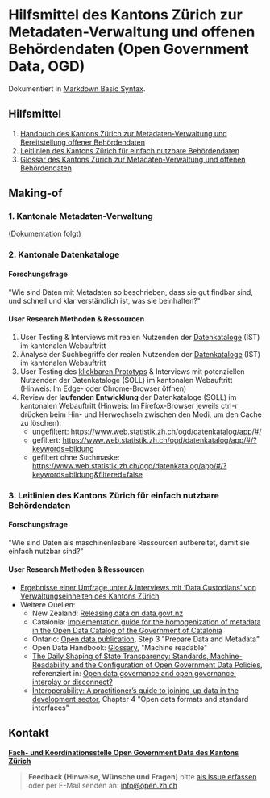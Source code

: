 # Hilfsmittel des Kantons Zürich zur Metadaten-Verwaltung und offenen Behördendaten (Open Government Data, OGD)

Dokumentiert in [Markdown Basic Syntax](https://www.markdownguide.org/basic-syntax).

## Hilfsmittel
1. [Handbuch des Kantons Zürich zur Metadaten-Verwaltung und Bereitstellung offener Behördendaten](https://github.com/openZH/mdd-ogd-handbook/blob/main/metadatenverwaltung.md)
2. [Leitlinien des Kantons Zürich für einfach nutzbare Behördendaten](https://github.com/openZH/mdd-ogd-handbook/blob/main/publikationsleitlinien.md)
3. [Glossar des Kantons Zürich zur Metadaten-Verwaltung und offenen Behördendaten](https://github.com/openZH/mdd-ogd-handbook/blob/main/glossar.md)

## Making-of

### 1. Kantonale Metadaten-Verwaltung

(Dokumentation folgt)

### 2. Kantonale Datenkataloge

#### Forschungsfrage
"Wie sind Daten mit Metadaten so beschrieben, dass sie gut findbar sind, und schnell und klar verständlich ist, was sie beinhalten?"

#### User Research Methoden & Ressourcen
1. User Testing & Interviews mit realen Nutzenden der [Datenkataloge](https://zh.ch/opendata) (IST) im kantonalen Webauftritt
2. Analyse der Suchbegriffe der realen Nutzenden der [Datenkataloge](https://zh.ch/opendata) (IST) im kantonalen Webauftritt
3. User Testing des [klickbaren Prototyps](https://www.figma.com/proto/HIhNaQOTqrPj8xH0HBGPNS/KTZH-Statistisches-Amt?page-id=14478%3A73959&node-id=16234%3A635&viewport=1215%2C-1722%2C0.43184879422187805&scaling=min-zoom) & Interviews mit potenziellen Nutzenden der Datenkataloge (SOLL) im kantonalen Webauftritt (Hinweis: Im Edge- oder Chrome-Browser öffnen)
4. Review der **laufenden Entwicklung** der Datenkataloge (SOLL) im kantonalen Webauftritt (Hinweis: Im Firefox-Browser jeweils ctrl-r drücken beim Hin- und Herwechseln zwischen den Modi, um den Cache zu löschen):
   - ungefiltert: https://www.web.statistik.zh.ch/ogd/datenkatalog/app/#/
   - gefiltert: https://www.web.statistik.zh.ch/ogd/datenkatalog/app/#/?keywords=bildung
   - gefiltert ohne Suchmaske: https://www.web.statistik.zh.ch/ogd/datenkatalog/app/#/?keywords=bildung&filtered=false

### 3. Leitlinien des Kantons Zürich für einfach nutzbare Behördendaten

#### Forschungsfrage
"Wie sind Daten als maschinenlesbare Ressourcen aufbereitet, damit sie einfach nutzbar sind?"

#### User Research Methoden & Ressourcen
- [Ergebnisse einer Umfrage unter & Interviews mit ‘Data Custodians’ von Verwaltungseinheiten des Kantons Zürich](https://docs.google.com/document/d/1IFRJPMRtX1rD5O8Sdqb1F3I-Sv3Y-V5-z3Kew6ywEkY/edit?usp=sharing)
- Weitere Quellen:
   - New Zealand: [Releasing data on data.govt.nz](https://www.data.govt.nz/catalogue-guide/releasing-data-on-data-govt-nz)
   - Catalonia: [Implementation guide for the homogenization of metadata in the Open Data Catalog of the Government of Catalonia](https://medium.com/opendatacharter/implementation-guide-for-the-homogenization-of-metadata-in-the-open-data-catalog-of-the-government-f5459543f262)
   - Ontario: [Open data publication](https://www.ontario.ca/document/open-data-guidebook-guide-open-data-directive/open-data-publication#section-2), Step 3 "Prepare Data and Metadata"
   - Open Data Handbook: [Glossary](http://opendatahandbook.org/glossary/en/terms/machine-readable/), "Machine readable"
   - [The Daily Shaping of State Transparency: Standards, Machine-Readability and the Configuration of Open Government Data Policies](https://sciencetechnologystudies.journal.fi/article/view/60221/pdf_36), referenziert in: [Open data governance and open governance: interplay or disconnect?](https://blog.okfn.org/2019/02/20/open-data-governance-and-open-governance-interplay-or-disconnect/)
   - [Interoperability: A practitioner’s guide to joining-up data in the development sector](https://www.data4sdgs.org/resources/interoperability-practitioners-guide-joining-data-development-sector), Chapter 4 "Open data formats and standard interfaces"

## Kontakt
**[Fach- und Koordinationsstelle Open Government Data des Kantons Zürich](https://www.zh.ch/de/direktion-der-justiz-und-des-innern/statistisches-amt/open-government-data.html#1128196644)**

> **Feedback (Hinweise, Wünsche und Fragen)** bitte [als Issue erfassen](https://github.com/openZH/mdd-ogd-handbook/issues) oder per E-Mail senden an: info@open.zh.ch
